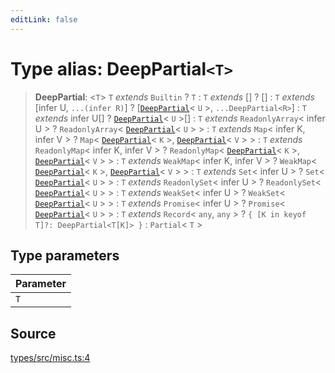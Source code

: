 ```yaml
---
editLink: false
---
```


# Type alias: DeepPartial`<T>`

> **DeepPartial**: \<`T`\> `T` _extends_ `Builtin` ? `T` : `T` _extends_ [] ? [] : `T` _extends_ [infer U, `...(infer
> R)`] ? [[`DeepPartial`](type-alias.DeepPartial.md)\< `U` \>, `...DeepPartial<R>`] : `T` _extends_ infer U[] ?
> [`DeepPartial`](type-alias.DeepPartial.md)\< `U` \>[] : `T` _extends_ `ReadonlyArray`\< infer U \> ? `ReadonlyArray`\<
> [`DeepPartial`](type-alias.DeepPartial.md)\< `U` \> \> : `T` _extends_ `Map`\< infer K, infer V \> ? `Map`\<
> [`DeepPartial`](type-alias.DeepPartial.md)\< `K` \>, [`DeepPartial`](type-alias.DeepPartial.md)\< `V` \> \> : `T`
> _extends_ `ReadonlyMap`\< infer K, infer V \> ? `ReadonlyMap`\< [`DeepPartial`](type-alias.DeepPartial.md)\< `K` \>,
> [`DeepPartial`](type-alias.DeepPartial.md)\< `V` \> \> : `T` _extends_ `WeakMap`\< infer K, infer V \> ? `WeakMap`\<
> [`DeepPartial`](type-alias.DeepPartial.md)\< `K` \>, [`DeepPartial`](type-alias.DeepPartial.md)\< `V` \> \> : `T`
> _extends_ `Set`\< infer U \> ? `Set`\< [`DeepPartial`](type-alias.DeepPartial.md)\< `U` \> \> : `T` _extends_
> `ReadonlySet`\< infer U \> ? `ReadonlySet`\< [`DeepPartial`](type-alias.DeepPartial.md)\< `U` \> \> : `T` _extends_
> `WeakSet`\< infer U \> ? `WeakSet`\< [`DeepPartial`](type-alias.DeepPartial.md)\< `U` \> \> : `T` _extends_
> `Promise`\< infer U \> ? `Promise`\< [`DeepPartial`](type-alias.DeepPartial.md)\< `U` \> \> : `T` _extends_ `Record`\<
> `any`, `any` \> ? `{ [K in keyof T]?: DeepPartial<T[K]> }` : `Partial`\< `T` \>

## Type parameters

| Parameter |
| :-------- |
| `T`       |

## Source

[types/src/misc.ts:4](https://github.com/directus/directus/blob/7789a6c53/packages/types/src/misc.ts#L4)
